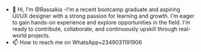 - 👋 Hi, I’m @Rassakia
-I'm a recent bootcamp graduate and aspiring UI/UX designer with a strong passion for learning and growth. I'm eager to gain hands-on experience and explore opportunities in the field. I'm ready to contribute, collaborate, and continuously upskill through real-world projects.
- 📫 How to reach me on WhatsApp+2349031191906


<!---
Rassakia/Rassakia is a ✨ special ✨ repository because its `README.md` (this file) appears on your GitHub profile.
You can click the Preview link to take a look at your changes.
--->
